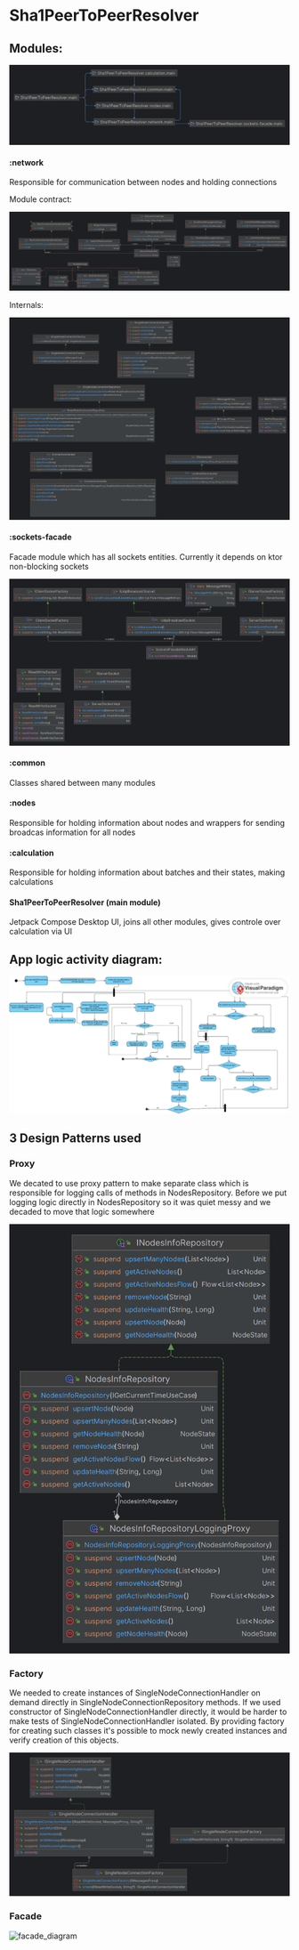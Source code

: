 # Sha1PeerToPeerResolver

## Modules:
![dependency diagram](dependency_diagram_v2.png)

#### :network
Responsible for communication between nodes and holding connections  

Module contract:  

![dependency diagram](network/network_contract_diagram.png)

Internals:  

![dependency diagram](network/network_internal_diagram.png)

#### :sockets-facade
Facade module which has all sockets entities. Currently it depends on ktor non-blocking sockets

![dependency diagram](sockets-facade/sockets_facade_diagram.png)

#### :common
Classes shared between many modules
#### :nodes
Responsible for holding information about nodes and wrappers for sending broadcas information for all nodes
#### :calculation
Responsible for holding information about batches and their states, making calculations
#### Sha1PeerToPeerResolver (main module)
Jetpack Compose Desktop UI, joins all other modules, gives controle over calculation via UI

## App logic activity diagram:

![app_logic_diagram](DP_Activity_Diagram.png)

## 3 Design Patterns used

### Proxy
We decated to use proxy pattern to make separate class which is responsible for logging calls of methods in NodesRepository. Before we put logging logic directly in NodesRepository so it was quiet messy and we decaded to move that logic somewhere

![proxy_diagram](nodes/proxy_pattern_diagram.png)

### Factory
We needed to create instances of SingleNodeConnectionHandler on demand directly in SingleNodeConnectionRepository methods. If we used constructor of SingleNodeConnectionHandler directly, it would be harder to make tests of SingleNodeConnectionHandler isolated. By providing factory for creating such classes it's possible to mock newly created instances and verify creation of this objects.  

![factory_diagram](network/factory_pattern_diagram.png)

### Facade
![facade_diagram]()
